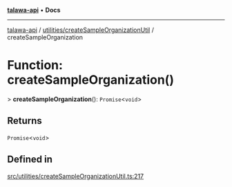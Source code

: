 [**talawa-api**](../../../README.md) • **Docs**

***

[talawa-api](../../../modules.md) / [utilities/createSampleOrganizationUtil](../README.md) / createSampleOrganization

# Function: createSampleOrganization()

\> **createSampleOrganization**(): `Promise`\<`void`\>

## Returns

`Promise`\<`void`\>

## Defined in

[src/utilities/createSampleOrganizationUtil.ts:217](https://github.com/PalisadoesFoundation/talawa-api/blob/7fc9f13527dc6ead651f268e58527dcc279b95bc/src/utilities/createSampleOrganizationUtil.ts#L217)
